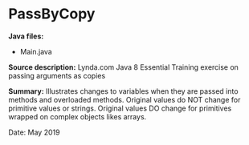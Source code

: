 # PassByCopy

**Java files:**
* Main.java

**Source description:** Lynda.com Java 8 Essential Training exercise on passing arguments as copies

**Summary:** Illustrates changes to variables when they are passed into methods and overloaded methods. Original values do NOT change for primitive values or strings. Original values DO change for primitives wrapped on complex objects likes arrays.

Date: May 2019